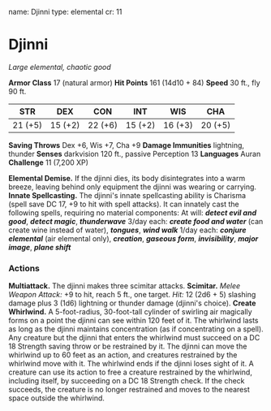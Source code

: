 name: Djinni
type: elemental
cr: 11

# Djinni
_Large elemental, chaotic good_

**Armor Class** 17 (natural armor)
**Hit Points** 161 (14d10 + 84)
**Speed** 30 ft., fly 90 ft.

| STR     | DEX     | CON     | INT     | WIS     | CHA     |
|---------|---------|---------|---------|---------|---------|
| 21 (+5) | 15 (+2) | 22 (+6) | 15 (+2) | 16 (+3) | 20 (+5) |

**Saving Throws** Dex +6, Wis +7, Cha +9
**Damage Immunities** lightning, thunder
**Senses** darkvision 120 ft., passive Perception 13
**Languages** Auran
**Challenge** 11 (7,200 XP)

**Elemental Demise.** If the djinni dies, its body disintegrates into a warm breeze, leaving behind only equipment the djinni was wearing or carrying.
**Innate Spellcasting.** The djinni's innate spellcasting ability is Charisma (spell save DC 17, +9 to hit with spell attacks). It can innately cast the following spells, requiring no material components:
At will: **_detect evil and good_**, **_detect magic_**, **_thunderwave_**
3/day each: **_create food and water_** (can create wine instead of water), **_tongues_**, **_wind walk_**
1/day each: **_conjure elemental_** (air elemental only), **_creation_**, **_gaseous form_**, **_invisibility_**, **_major image_**, **_plane shift_**

### Actions
**Multiattack.** The djinni makes three scimitar attacks.
**Scimitar.** _Melee Weapon Attack:_ +9 to hit, reach 5 ft., one target. _Hit:_ 12 (2d6 + 5) slashing damage plus 3 (1d6) lightning or thunder damage (djinni's choice).
**Create Whirlwind.** A 5-foot-radius, 30-foot-tall cylinder of swirling air magically forms on a point the djinni can see within 120 feet of it. The whirlwind lasts as long as the djinni maintains concentration (as if concentrating on a spell). Any creature but the djinni that enters the whirlwind must succeed on a DC 18 Strength saving throw or be restrained by it. The djinni can move the whirlwind up to 60 feet as an action, and creatures restrained by the whirlwind move with it. The whirlwind ends if the djinni loses sight of it.
A creature can use its action to free a creature restrained by the whirlwind, including itself, by succeeding on a DC 18 Strength check. If the check succeeds, the creature is no longer restrained and moves to the nearest space outside the whirlwind.
